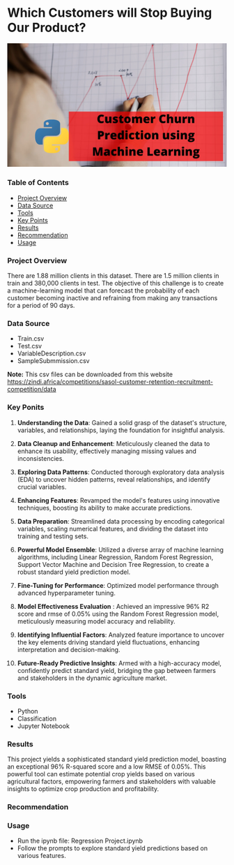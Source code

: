 # Which Customers will Stop Buying Our Product?

![Power BI](https://github.com/Ndivhoniswani/Machine-Learning-Classification-Model/blob/main/Customer-Churn-Prediction-picture.webp)

### Table of Contents
- [Project Overview](#Project-Overview)
- [Data Source](#Data-Source)
- [Tools](#Tools)
- [Key Points](#Key-Points)
- [Results](Results)
- [Recommendation]([Recommendation)
- [Usage](Usage)

### Project Overview
There are 1.88 million clients in this dataset. There are 1.5 million clients in train and 380,000 clients in test. The objective of this challenge is to create a machine-learning model that can forecast the probability of each customer becoming inactive and refraining from making any transactions for a period of 90 days.

### Data Source
- Train.csv
- Test.csv
- VariableDescription.csv
- SampleSubmmission.csv

**Note:** This csv files can be downloaded from this website https://zindi.africa/competitions/sasol-customer-retention-recruitment-competition/data


### Key Ponits
1. **Understanding the Data**: Gained a solid grasp of the dataset's structure, variables, and relationships, laying the foundation for insightful analysis.

2. **Data Cleanup and Enhancement**: Meticulously cleaned the data to enhance its usability, effectively managing missing values and inconsistencies.

3. **Exploring Data Patterns**: Conducted thorough exploratory data analysis (EDA) to uncover hidden patterns, reveal relationships, and identify crucial variables.

4. **Enhancing Features**: Revamped the model's features using innovative techniques, boosting its ability to make accurate predictions.

5. **Data Preparation**: Streamlined data processing by encoding categorical variables, scaling numerical features, and dividing the dataset into training and testing sets.

6. **Powerful Model Ensemble**: Utilized a diverse array of machine learning algorithms, including Linear Regression, Random Forest Regression, Support Vector Machine and Decision Tree Regression, to create a robust standard yield prediction model.

7. **Fine-Tuning for Performance**: Optimized model performance through advanced hyperparameter tuning.

8. **Model Effectiveness Evaluation** : Achieved an impressive 96% R2 score and rmse of 0.05% using the Random Forest Regression model, meticulously measuring model accuracy and reliability.

9. **Identifying Influential Factors**: Analyzed feature importance to uncover the key elements driving standard yield fluctuations, enhancing interpretation and decision-making.

10. **Future-Ready Predictive Insights**: Armed with a high-accuracy model, confidently predict standard yield, bridging the gap between farmers and stakeholders in the dynamic agriculture market.


### Tools
- Python
- Classification
- Jupyter Notebook

### Results
This project yields a sophisticated standard yield prediction model, boasting an exceptional 96% R-squared score and a low RMSE of 0.05%. This powerful tool can estimate potential crop yields based on various agricultural factors, empowering farmers and stakeholders with valuable insights to optimize crop production and profitability.

### Recommendation

### Usage
- Run the ipynb file: Regression Project.ipynb
- Follow the prompts to explore standard yield  predictions based on various features.
